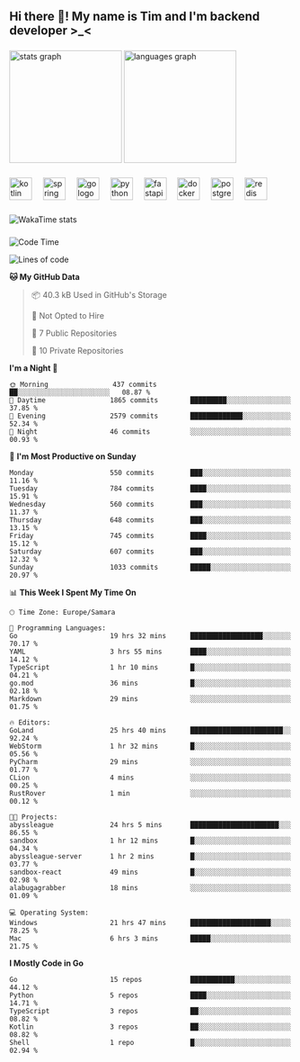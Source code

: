 <h2 align="left">Hi there 👋! My name is Tim and I'm backend developer >_<</h2>

###

<div align="left">
  <img src="https://github-readme-stats-qilm.vercel.app/api?username=intezya&hide_title=false&hide_rank=false&show_icons=true&include_all_commits=true&count_private=true&disable_animations=false&theme=omni&locale=en&hide_border=true&order=1&show=prs_merged&hide=issues" height="200" alt="stats graph"  />
  <img src="https://github-readme-stats-qilm.vercel.app/api/top-langs?username=intezya&locale=en&hide_title=false&layout=donut&langs_count=5&theme=omni&hide_border=true&order=2&exclude_repo=github-readme-stats&hide=mako" height="200" alt="languages graph"  />
</div>

###

<div align="left">
  <img src="https://img.shields.io/badge/Kotlin-7F52FF?logo=kotlin&logoColor=white&style=for-the-badge" height="40" alt="kotlin logo"  />
  <img width="12" />
  <img src="https://img.shields.io/badge/Spring-6DB33F?logo=spring&logoColor=black&style=for-the-badge" height="40" alt="spring logo"  />
  <img width="12" />
  <img src="https://img.shields.io/badge/Go-00ADD8?logo=go&logoColor=white&style=for-the-badge" height="40" alt="go logo"  />
  <img width="12" />
  <img src="https://img.shields.io/badge/Python-3776AB?logo=python&logoColor=white&style=for-the-badge" height="40" alt="python logo"  />
  <img width="12" />
  <img src="https://img.shields.io/badge/FastAPI-009688?logo=fastapi&logoColor=white&style=for-the-badge" height="40" alt="fastapi logo"  />
  <img width="12" />
  <img src="https://img.shields.io/badge/Docker-2496ED?logo=docker&logoColor=white&style=for-the-badge" height="40" alt="docker logo"  />
  <img width="12" />
  <img src="https://img.shields.io/badge/PostgreSQL-4169E1?logo=postgresql&logoColor=white&style=for-the-badge" height="40" alt="postgresql logo"  />
  <img width="12" />
  <img src="https://img.shields.io/badge/Redis-DC382D?logo=redis&logoColor=white&style=for-the-badge" height="40" alt="redis logo"  />
</div>

###

<picture>
	<source
		srcset="https://github-readme-stats-qilm.vercel.app/api/wakatime?username=intezya&theme=omni&layout=compact&hide_border=true"
		media="(prefers-color-scheme: dark)%2C (prefers-color-scheme: no-preference)"
	/>
	<img alt="WakaTime stats" src="https://github-readme-stats-qilm.vercel.app/api/wakatime?username=intezya&theme=omni&layout=compact&hide_border=true&"/>
</picture>

###

<!--START_SECTION:waka-->
![Code Time](http://img.shields.io/badge/Code%20Time-708%20hrs%2048%20mins-blue)

![Lines of code](https://img.shields.io/badge/From%20Hello%20World%20I%27ve%20Written-861.8%20thousand%20lines%20of%20code-blue)

**🐱 My GitHub Data** 

> 📦 40.3 kB Used in GitHub's Storage 
 > 
> 🚫 Not Opted to Hire
 > 
> 📜 7 Public Repositories 
 > 
> 🔑 10 Private Repositories 
 > 
**I'm a Night 🦉** 

```text
🌞 Morning                437 commits         ██░░░░░░░░░░░░░░░░░░░░░░░   08.87 % 
🌆 Daytime                1865 commits        █████████░░░░░░░░░░░░░░░░   37.85 % 
🌃 Evening                2579 commits        █████████████░░░░░░░░░░░░   52.34 % 
🌙 Night                  46 commits          ░░░░░░░░░░░░░░░░░░░░░░░░░   00.93 % 
```
📅 **I'm Most Productive on Sunday** 

```text
Monday                   550 commits         ███░░░░░░░░░░░░░░░░░░░░░░   11.16 % 
Tuesday                  784 commits         ████░░░░░░░░░░░░░░░░░░░░░   15.91 % 
Wednesday                560 commits         ███░░░░░░░░░░░░░░░░░░░░░░   11.37 % 
Thursday                 648 commits         ███░░░░░░░░░░░░░░░░░░░░░░   13.15 % 
Friday                   745 commits         ████░░░░░░░░░░░░░░░░░░░░░   15.12 % 
Saturday                 607 commits         ███░░░░░░░░░░░░░░░░░░░░░░   12.32 % 
Sunday                   1033 commits        █████░░░░░░░░░░░░░░░░░░░░   20.97 % 
```


📊 **This Week I Spent My Time On** 

```text
🕑︎ Time Zone: Europe/Samara

💬 Programming Languages: 
Go                       19 hrs 32 mins      ██████████████████░░░░░░░   70.17 % 
YAML                     3 hrs 55 mins       ████░░░░░░░░░░░░░░░░░░░░░   14.12 % 
TypeScript               1 hr 10 mins        █░░░░░░░░░░░░░░░░░░░░░░░░   04.21 % 
go.mod                   36 mins             █░░░░░░░░░░░░░░░░░░░░░░░░   02.18 % 
Markdown                 29 mins             ░░░░░░░░░░░░░░░░░░░░░░░░░   01.75 % 

🔥 Editors: 
GoLand                   25 hrs 40 mins      ███████████████████████░░   92.24 % 
WebStorm                 1 hr 32 mins        █░░░░░░░░░░░░░░░░░░░░░░░░   05.56 % 
PyCharm                  29 mins             ░░░░░░░░░░░░░░░░░░░░░░░░░   01.77 % 
CLion                    4 mins              ░░░░░░░░░░░░░░░░░░░░░░░░░   00.25 % 
RustRover                1 min               ░░░░░░░░░░░░░░░░░░░░░░░░░   00.12 % 

🐱‍💻 Projects: 
abyssleague              24 hrs 5 mins       ██████████████████████░░░   86.55 % 
sandbox                  1 hr 12 mins        █░░░░░░░░░░░░░░░░░░░░░░░░   04.34 % 
abyssleague-server       1 hr 2 mins         █░░░░░░░░░░░░░░░░░░░░░░░░   03.77 % 
sandbox-react            49 mins             █░░░░░░░░░░░░░░░░░░░░░░░░   02.98 % 
alabugagrabber           18 mins             ░░░░░░░░░░░░░░░░░░░░░░░░░   01.09 % 

💻 Operating System: 
Windows                  21 hrs 47 mins      ████████████████████░░░░░   78.25 % 
Mac                      6 hrs 3 mins        █████░░░░░░░░░░░░░░░░░░░░   21.75 % 
```

**I Mostly Code in Go** 

```text
Go                       15 repos            ███████████░░░░░░░░░░░░░░   44.12 % 
Python                   5 repos             ████░░░░░░░░░░░░░░░░░░░░░   14.71 % 
TypeScript               3 repos             ██░░░░░░░░░░░░░░░░░░░░░░░   08.82 % 
Kotlin                   3 repos             ██░░░░░░░░░░░░░░░░░░░░░░░   08.82 % 
Shell                    1 repo              █░░░░░░░░░░░░░░░░░░░░░░░░   02.94 % 
```




<!--END_SECTION:waka-->
